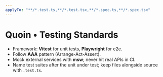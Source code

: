 ```yaml
---
applyTo: "**/*.test.ts,**/*.test.tsx,**/*.spec.ts,**/*.spec.tsx"
---
```

# Quoin • Testing Standards

- Framework: **Vitest** for unit tests, **Playwright** for e2e.  
- Follow **AAA** pattern (Arrange-Act-Assert).  
- Mock external services with **msw**; never hit real APIs in CI.  
- Name test suites after the unit under test; keep files alongside source with `.test.ts`.  
